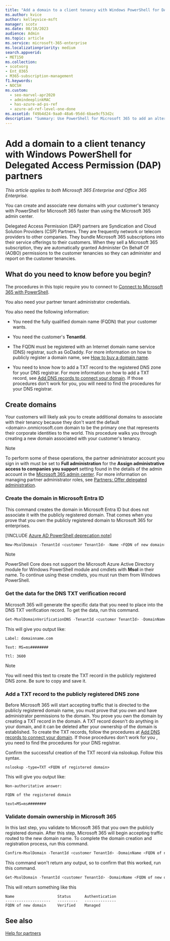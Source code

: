 ```yaml
---
title: "Add a domain to a client tenancy with Windows PowerShell for DAP partners"
ms.author: kvice
author: kelleyvice-msft
manager: scotv
ms.date: 08/10/2023
audience: Admin
ms.topic: article
ms.service: microsoft-365-enterprise
ms.localizationpriority: medium
search.appverid:
- MET150
ms.collection:
- scotvorg
- Ent_O365
- M365-subscription-management
f1.keywords:
- NOCSH
ms.custom:
  - seo-marvel-apr2020
  - admindeeplinkMAC
  - has-azure-ad-ps-ref
  - azure-ad-ref-level-one-done
ms.assetid: f49b4d24-9aa0-48a6-95dd-6bae9cf53d2c
description: "Summary: Use PowerShell for Microsoft 365 to add an alternate domain name to an existing customer tenant."
---
```


# Add a domain to a client tenancy with Windows PowerShell for Delegated Access Permission (DAP) partners

*This article applies to both Microsoft 365 Enterprise and Office 365 Enterprise.*

You can create and associate new domains with your customer's tenancy with PowerShell for Microsoft 365 faster than using the Microsoft 365 admin center.

Delegated Access Permission (DAP) partners are Syndication and Cloud Solution Providers (CSP) Partners. They are frequently network or telecom providers to other companies. They bundle Microsoft 365 subscriptions into their service offerings to their customers. When they sell a Microsoft 365 subscription, they are automatically granted Administer On Behalf Of (AOBO) permissions to the customer tenancies so they can administer and report on the customer tenancies.
## What do you need to know before you begin?

The procedures in this topic require you to connect to [Connect to Microsoft 365 with PowerShell](connect-to-microsoft-365-powershell.md).

You also need your partner tenant administrator credentials.

You also need the following information:

- You need the fully qualified domain name (FQDN) that your customer wants.

- You need the customer's **TenantId**.

- The FQDN must be registered with an Internet domain name service (DNS) registrar, such as GoDaddy. For more information on how to publicly register a domain name, see [How to buy a domain name](../admin/get-help-with-domains/buy-a-domain-name.md).

- You need to know how to add a TXT record to the registered DNS zone for your DNS registrar. For more information on how to add a TXT record, see [Add DNS records to connect your domain](../admin/get-help-with-domains/create-dns-records-at-any-dns-hosting-provider.md). If those procedures don't work for you, you will need to find the procedures for your DNS registrar.

## Create domains

 Your customers will likely ask you to create additional domains to associate with their tenancy because they don't want the default \<domain>.onmicrosoft.com domain to be the primary one that represents their corporate identities to the world. This procedure walks you through creating a new domain associated with your customer's tenancy.

> [!NOTE]
> To perform some of these operations, the partner administrator account you sign in with must be set to **Full administration** for the **Assign administrative access to companies you support** setting found in the details of the admin account in the <a href="https://go.microsoft.com/fwlink/p/?linkid=2024339" target="_blank">Microsoft 365 admin center</a>. For more information on managing partner administrator roles, see [Partners: Offer delegated administration](https://go.microsoft.com/fwlink/p/?LinkId=532435).

<a name='create-the-domain-in-azure-active-directory'></a>

### Create the domain in Microsoft Entra ID

This command creates the domain in Microsoft Entra ID but does not associate it with the publicly registered domain. That comes when you prove that you own the publicly registered domain to Microsoft 365 for enterprises.

[!INCLUDE [Azure AD PowerShell deprecation note](~/../microsoft-365/reusable-content/msgraph-powershell/includes/aad-powershell-deprecation-note.md)]

```powershell
New-MsolDomain -TenantId <customer TenantId> -Name <FQDN of new domain>
```

> [!NOTE]
> PowerShell Core does not support the Microsoft Azure Active Directory module for Windows PowerShell module and cmdlets with **Msol** in their name. To continue using these cmdlets, you must run them from Windows PowerShell.

### Get the data for the DNS TXT verification record

 Microsoft 365 will generate the specific data that you need to place into the DNS TXT verification record. To get the data, run this command.

```powershell
Get-MsolDomainVerificationDNS -TenantId <customer TenantId> -DomainName <FQDN of new domain> -Mode DnsTxtRecord
```

This will give you output like:

 `Label: domainname.com`

 `Text: MS=ms########`

 `Ttl: 3600`

> [!NOTE]
> You will need this text to create the TXT record in the publicly registered DNS zone. Be sure to copy and save it.

### Add a TXT record to the publicly registered DNS zone

Before Microsoft 365 will start accepting traffic that is directed to the publicly registered domain name, you must prove that you own and have administrator permissions to the domain. You prove you own the domain by creating a TXT record in the domain. A TXT record doesn't do anything in your domain, and it can be deleted after your ownership of the domain is established. To create the TXT records, follow the procedures at [Add DNS records to connect your domain](../admin/get-help-with-domains/create-dns-records-at-any-dns-hosting-provider.md). If those procedures don't work for you , you need to find the procedures for your DNS registrar.

Confirm the successful creation of the TXT record via nslookup. Follow this syntax.

```console
nslookup -type=TXT <FQDN of registered domain>
```

This will give you output like:

 `Non-authoritative answer:`

 `FQDN of the registered domain`

 `text=MS=ms########`

### Validate domain ownership in Microsoft 365

In this last step, you validate to Microsoft 365 that you own the publicly registered domain. After this step, Microsoft 365 will begin accepting traffic routed to the new domain name. To complete the domain creation and registration process, run this command.

```powershell
Confirm-MsolDomain -TenantId <customer TenantId> -DomainName <FQDN of new domain>
```

This command won't return any output, so to confirm that this worked, run this command.

```powershell
Get-MsolDomain -TenantId <customer TenantId> -DomainName <FQDN of new domain>
```

This will return something like this

```console
Name                   Status      Authentication
--------------------   ---------   --------------
FQDN of new domain     Verified    Managed
```

## See also

[Help for partners](https://go.microsoft.com/fwlink/p/?LinkID=533477)
